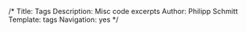 /*
Title: Tags 
Description: Misc code excerpts 
Author: Philipp Schmitt
Template: tags 
Navigation: yes
*/

